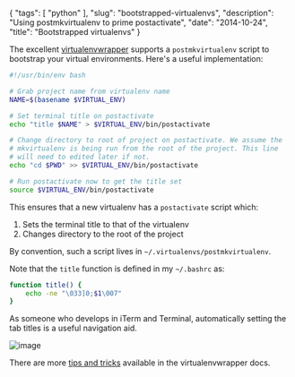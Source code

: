 {
    "tags": [
        "python"
    ],
    "slug": "bootstrapped-virtualenvs",
    "description": "Using postmkvirtualenv to prime postactivate",
    "date": "2014-10-24",
    "title": "Bootstrapped virtualenvs"
}

The excellent
[virtualenvwrapper](https://bitbucket.org/dhellmann/virtualenvwrapper..)
supports a `postmkvirtualenv` script to bootstrap your virtual
environments. Here's a useful implementation:

``` bash
#!/usr/bin/env bash

# Grab project name from virtualenv name
NAME=$(basename $VIRTUAL_ENV)

# Set terminal title on postactivate
echo "title $NAME" > $VIRTUAL_ENV/bin/postactivate

# Change directory to root of project on postactivate. We assume the
# mkvirtualenv is being run from the root of the project. This line 
# will need to edited later if not.
echo "cd $PWD" >> $VIRTUAL_ENV/bin/postactivate

# Run postactivate now to get the title set
source $VIRTUAL_ENV/bin/postactivate
```

This ensures that a new virtualenv has a `postactivate` script which:

1.  Sets the terminal title to that of the virtualenv
2.  Changes directory to the root of the project

By convention, such a script lives in `~/.virtualenvs/postmkvirtualenv`.

Note that the `title` function is defined in my `~/.bashrc` as:

``` bash
function title() {
    echo -ne "\033]0;$1\007"
}
```

As someone who develops in iTerm and Terminal, automatically setting the
tab titles is a useful navigation aid.

![image](/images/screenshots/terminal-titles.png)

There are more [tips and
tricks](http://virtualenvwrapper.readthedocs.org/en/latest/tips.html)
available in the virtualenvwrapper docs.
